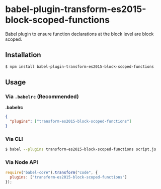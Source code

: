 # babel-plugin-transform-es2015-block-scoped-functions

Babel plugin to ensure function declarations at the block level are block scoped.

## Installation

```sh
$ npm install babel-plugin-transform-es2015-block-scoped-functions
```

## Usage

### Via `.babelrc` (Recommended)

**.babelrc**

```json
{
  "plugins": ["transform-es2015-block-scoped-functions"]
}
```

### Via CLI

```sh
$ babel --plugins transform-es2015-block-scoped-functions script.js
```

### Via Node API

```javascript
require("babel-core").transform("code", {
  plugins: ["transform-es2015-block-scoped-functions"]
});
```
